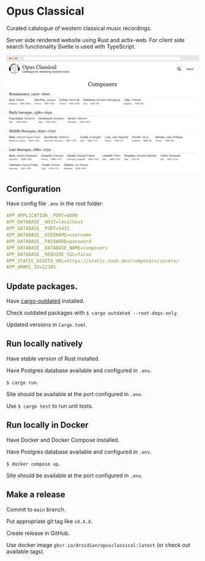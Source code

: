 # Opus Classical

Curated catalogue of western classical music recordings.

Server side rendered website using Rust and actix-web. For client side search functionality Svelte is used with TypeScript.

![screenshot](screenshot.webp)

## Configuration

Have config file `.env` in the root folder:

```yaml
APP_APPLICATION__PORT=8000
APP_DATABASE__HOST=localhost
APP_DATABASE__PORT=5432
APP_DATABASE__USERNAME=username
APP_DATABASE__PASSWORD=password
APP_DATABASE__DATABASE_NAME=composers
APP_DATABASE__REQUIRE_SSL=false
APP_STATIC_ASSETS_URL=https://static.zunh.dev/composers/covers/
APP_UMAMI_ID=12345
```

## Update packages.

Have [cargo-outdated](https://github.com/kbknapp/cargo-outdated) installed.

Check outdated packages with `$ cargo outdated --root-deps-only`.

Updated versions in `Cargo.toml`.

## Run locally natively

Have stable version of Rust installed.

Have Postgres database available and configured in `.env`.

`$ cargo run`.

Site should be available at the port configured in `.env`.

Use `$ cargo test` to run unit tests.

## Run locally in Docker

Have Docker and Docker Compose installed.

Have Postgres database available and configured in `.env`.

`$ docker compose up`.

Site should be available at the port configured in `.env`.

## Make a release

Commit to `main` branch.

Put appropriate git tag like `vX.X.X`.

Create release in GitHub.

Use docker image `ghcr.io/droidion/opusclassical:latest` (or check out available tags). 